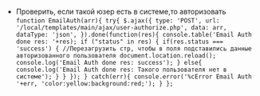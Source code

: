 * Проверить, если такой юзер есть в системе,то авторизовать
`
function EmailAuth(arr){
	try{
		$.ajax({
			type: 'POST',
			url: '/local/templates/main/ajax/user-authorize.php',
			data: arr,
			dataType: 'json',
		}).done(function(res){
			console.table('Email Auth done res: '+res);
			if ("status" in res) {
				if(res.status === 'success') {
					//Перезагрузить стр, чтобы в поля подставились данные авторизованного пользователя
					document.location.reload();
					console.log('Email Auth done res: success');
				}
				else{
					console.log('Email Auth done res: Такого пользователя нет в системе');
				}
			}
		});
	}
	catch(err){
		console.error('%cError Email Auth '+err, 'color:yellow:background:red;');
	}
};
`
